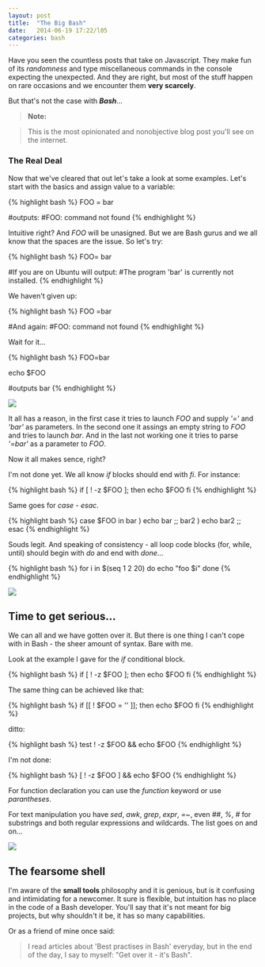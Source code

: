 ```yaml
---
layout: post
title:  "The Big Bash"
date:   2014-06-19 17:22/l05
categories: bash
---
```


Have you seen the countless posts that take on Javascript.
They make fun of its *randomness* and type miscellaneous commands
in the console expecting the unexpected. And they are right, but most of the
stuff happen on rare occasions and we encounter them **very scarcely**. 

But that's not the case with ***Bash***...
> **Note:**

>This is the most opinionated and nonobjective blog post you'll see on the internet.

### The Real Deal
Now that we've cleared that out let's take a look at some examples.
Let's start with the basics and assign value to a variable:

{% highlight bash %}
FOO = bar

#outputs:
#FOO: command not found
{% endhighlight %}

Intuitive right? And *FOO* will be unasigned. But we are Bash gurus
and we all know that the spaces are the issue.
So let's try:

{% highlight bash %}
FOO= bar

#If you are on Ubuntu will output:
#The program 'bar' is currently not installed.
{% endhighlight %}

We haven't given up:

{% highlight bash %}
FOO =bar

#And again:
#FOO: command not found
{% endhighlight %}

Wait for it...

{% highlight bash %}
FOO=bar

echo $FOO

#outputs bar
{% endhighlight %}

![](http://www.bildschirmarbeiter.com/content/images/why-fu/why-fu-013.jpg)


It all has a reason, in the first case it tries to launch *FOO* and supply
*'='* and *'bar'* as parameters. 
In the second one it assings an empty string to *FOO* and tries to launch *bar*.
And in the last not working one it tries to parse *'=bar'* as a parameter to *FOO*.

Now it all makes sence, right? 

I'm not done yet.
We all know *if* blocks should end with *fi*.
For instance:

{% highlight bash %}
if [ ! -z $FOO ]; then
    echo $FOO
fi
{% endhighlight %}

Same goes for *case* - *esac*.

{% highlight bash %}
case $FOO in 
   bar )
    echo bar ;;
   bar2 )
    echo bar2 ;;
esac
{% endhighlight %}

Souds legit. And speaking of consistency - all loop code blocks (for, while, until)
should begin with *do* and end with *done*...

{% highlight bash %}
for i in $(seq 1 2 20)
do
   echo "foo $i"
done
{% endhighlight %}

![](http://www.bildschirmarbeiter.com/content/images/why-fu/why-fu-010.jpg)

## Time to get serious...

We can all and we have gotten over it. But there is one thing I can't
cope with in Bash - the sheer amount of syntax. Bare with me.

Look at the example I gave for the *if* conditional block.

{% highlight bash %}
if [ ! -z $FOO ]; then
    echo $FOO
fi
{% endhighlight %}

The same thing can be achieved like that:

{% highlight bash %}
if [[ ! $FOO = '' ]]; then
    echo $FOO
fi
{% endhighlight %}

ditto:

{% highlight bash %}
test ! -z $FOO && echo $FOO
{% endhighlight %}

I'm not done:

{% highlight bash %}
[ ! -z $FOO ] && echo $FOO
{% endhighlight %}

For function declaration you can use the *function* keyword or use *parantheses*.


For text manipulation you have *sed*, *awk*, *grep*, *expr*, *=~*, even *##*, *%*, *#* for substrings and both regular expressions and wildcards.
The list goes on and on...

![](http://www.bildschirmarbeiter.com/content/images/why-fu/why-fu-016.jpg)

## The fearsome shell

I'm aware of the **small tools** philosophy and it is genious, but
is it confusing and intimidating for a newcomer. It sure is flexible, 
but intuition has no place in the code of a Bash developer. You'll say that it's not 
meant for big projects, but why shouldn't it be, it has so many capabilities.

Or as a friend of mine once said:

> I read articles about 'Best practises in Bash' everyday, but in the end of the day,
 I say to myself: "Get over it - it's Bash".